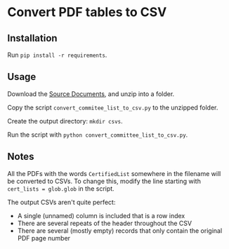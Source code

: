# Convert PDF tables to CSV

## Installation

Run `pip install -r requirements`.

## Usage

Download the [Source Documents](https://drive.google.com/drive/folders/1ywVUYMEJ2VesG_rJWHBaRJ5cr_yNwww-), and unzip into a folder.

Copy the script `convert_commitee_list_to_csv.py` to the unzipped folder.

Create the output directory: `mkdir csvs`.

Run the script with `python convert_committee_list_to_csv.py`.

## Notes

All the PDFs with the words `CertifiedList` somewhere in the filename will be
converted to CSVs.  To change this, modify the line starting with
`cert_lists = glob.glob` in the script.

The output CSVs aren't quite perfect:
* A single (unnamed) column is included that is a row index
* There are several repeats of the header throughout the CSV
* There are several (mostly empty) records that only contain the original PDF page number

